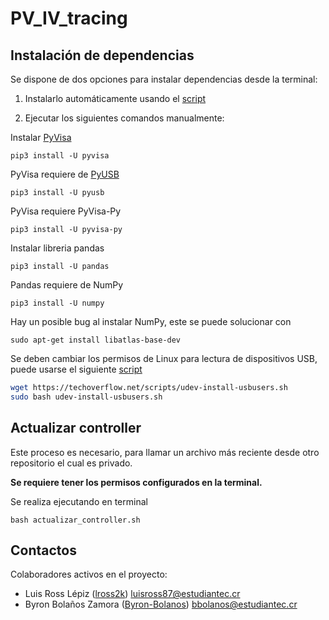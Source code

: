 # PV_IV_tracing

## Instalación de dependencias 

Se dispone de dos opciones para instalar dependencias desde la terminal:

1. Instalarlo automáticamente usando el [script](https://github.com/DeltaLabo/PV_IV_tracing/blob/master/descargar_dependencias.sh)

2. Ejecutar los siguientes comandos manualmente:

Instalar [PyVisa](https://pyvisa.readthedocs.io/projects/pyvisa-py/en/latest/installation.html)

`pip3 install -U pyvisa`

PyVisa requiere de [PyUSB](https://github.com/pyusb/pyusb)

`pip3 install -U pyusb`

PyVisa requiere PyVisa-Py

`pip3 install -U pyvisa-py`

Instalar libreria pandas

`pip3 install -U pandas`

Pandas requiere de NumPy

`pip3 install -U numpy`

Hay un posible bug al instalar NumPy, este se puede solucionar con

`sudo apt-get install libatlas-base-dev`

Se deben cambiar los permisos de Linux para lectura de dispositivos USB, puede usarse 
el siguiente [script](https://techoverflow.net/2019/08/09/how-to-fix-pyvisa-found-a-device-whose-serial-number-cannot-be-read-the-partial-visa-resource-name-is-usb0-0instr/)

```bash
wget https://techoverflow.net/scripts/udev-install-usbusers.sh
sudo bash udev-install-usbusers.sh
```

## Actualizar controller
Este proceso es necesario, para llamar un archivo más reciente desde otro repositorio el cual es privado. 

**Se requiere tener los permisos configurados en la terminal.**

Se realiza ejecutando en terminal

`bash actualizar_controller.sh`

## Contactos
Colaboradores activos en el proyecto:
- Luis Ross Lépiz ([lross2k](https://github.com/lross2k)) luisross87@estudiantec.cr
- Byron Bolaños Zamora ([Byron-Bolanos](https://github.com/Byron-Bolanos)) bbolanos@estudiantec.cr

